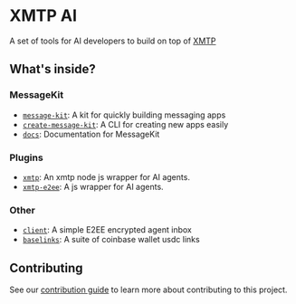 # XMTP AI

A set of tools for AI developers to build on top of [XMTP](https://xmtp.org)

## What's inside?

### MessageKit

- [`message-kit`](/packages/message-kit): A kit for quickly building messaging apps
- [`create-message-kit`](/packages/create-message-kit): A CLI for creating new apps easily
- [`docs`](/packages/docs): Documentation for MessageKit

### Plugins

- [`xmtp`](/packages/xmtp/): An xmtp node js wrapper for AI agents.
- [`xmtp-e2ee`](/packages/xmtp-e2ee/): A js wrapper for AI agents.

### Other

- [`client`](/packages/client): A simple E2EE encrypted agent inbox
- [`baselinks`](/packages/baselinks): A suite of coinbase wallet usdc links

## Contributing

See our [contribution guide](./CONTRIBUTING.md) to learn more about contributing to this project.
